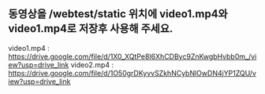 ## 동영상을 /webtest/static 위치에 video1.mp4와 video1.mp4로 저장후 사용해 주세요.

video1.mp4 : https://drive.google.com/file/d/1X0_XQtPe8I6XhCDByc9ZnKwgbHvbb0m_/view?usp=drive_link
video2.mp4 : https://drive.google.com/file/d/1O50grDKyvvSZkhNCybNlOwDN4jYP1ZQU/view?usp=drive_link